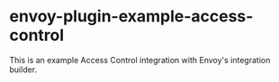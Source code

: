 # envoy-plugin-example-access-control
This is an example Access Control integration with Envoy's integration builder.
